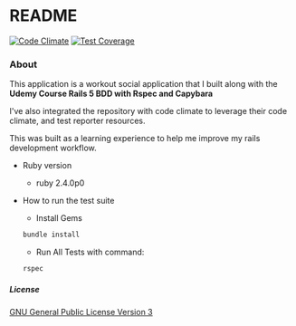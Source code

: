 # README

[![Code Climate](https://codeclimate.com/github/disc0ninja/udemy-bdd-workout-app/badges/gpa.svg)](https://codeclimate.com/github/disc0ninja/udemy-bdd-workout-app)
[![Test Coverage](https://codeclimate.com/github/disc0ninja/udemy-bdd-workout-app/badges/coverage.svg)](https://codeclimate.com/github/disc0ninja/udemy-bdd-workout-app/coverage)
### About
This application is a workout social application that I built along with the
**Udemy Course Rails 5 BDD with Rspec and Capybara**

I've also integrated the repository with code climate to leverage their code climate, and test reporter resources.

This was built as a learning experience to help me improve my rails development
workflow.

* Ruby version  
  * ruby 2.4.0p0

* How to run the test suite      
  * Install Gems  
  ``` ruby
  bundle install
  ```  
  * Run All Tests with command:  
  ``` ruby
  rspec
  ```    
##### License  
[GNU General Public License Version 3](https://opensource.org/licenses/GPL-3.0)
